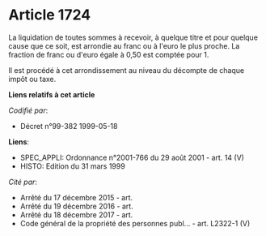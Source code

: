 # Article 1724

La liquidation de toutes sommes à recevoir, à quelque titre et pour quelque cause que ce soit, est arrondie au franc ou à
l'euro le plus proche. La fraction de franc ou d'euro égale à 0,50 est comptée pour 1.

Il est procédé à cet arrondissement au niveau du décompte de chaque impôt ou taxe.

**Liens relatifs à cet article**

_Codifié par_:

  - Décret n°99-382 1999-05-18

**Liens**:

  - SPEC_APPLI: Ordonnance n°2001-766 du 29 août 2001 - art. 14 (V)
  - HISTO: Edition du 31 mars 1999

_Cité par_:

  - Arrêté du 17 décembre 2015 - art.
  - Arrêté du 19 décembre 2016 - art.
  - Arrêté du 18 décembre 2017 - art.
  - Code général de la propriété des personnes publ... - art. L2322-1 (V)
